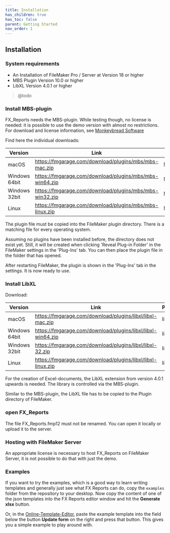 ```yaml
---
title: Installation
has_children: true
has_toc: false
parent: Getting Started
nav_order: 1
---
```


## Installation

### System requirements

- An Installation of FileMaker Pro / Server at Version 18 or higher
- MBS Plugin Version 10.0 or higher
- LibXL Version 4.0.1 or higher
> @todo

### Install MBS-plugin

FX_Reports needs the MBS-plugin. While testing though, no license is needed: it is possible to use the demo version with almost no restrictions. For download and license information, see [Monkeybread Software](https://www.monkeybreadsoftware.com/filemaker/buy/)

Find here the individual downloads:

|Version|Link|Pluginfile|
|-|-|-|
| macOS | https://fmgarage.com/download/plugins/mbs/mbs-mac.zip | MBS.fmplugin |
| Windows 64bit | https://fmgarage.com/download/plugins/mbs/mbs-win64.zip | MBS.fmx64 |
| Windows 32bit | https://fmgarage.com/download/plugins/mbs/mbs-win32.zip | MBS.fmx |
| Linux | https://fmgarage.com/download/plugins/mbs/mbs-linux.zip | MBS.xxx.fmx |

The plugin file must be copied into the FileMaker plugin directory. There is a matching file for every operating system.

Assuming no plugins have been installed before, the directory does not exist yet. Still, it will be created when clicking 'Reveal Plug-in Folder' in the FileMaker settings in the 'Plug-Ins' tab. You can then place the plugin file in the folder that has opened.

After restarting FileMaker, the plugin is shown in the 'Plug-Ins' tab in the settings. It is now ready to use.

### Install LibXL

Download:

|Version|Link|Pluginfile|
|-|-|-|
| macOS | https://fmgarage.com/download/plugins/libxl/libxl-mac.zip | libxl.dylib |
| Windows 64bit | https://fmgarage.com/download/plugins/libxl/libxl-win64.zip | libxl.dll |
| Windows 32bit | https://fmgarage.com/download/plugins/libxl/libxl-32.zip | libxl32.dll |
| Linux | https://fmgarage.com/download/plugins/libxl/libxl-linux.zip | libxl<area>.so |

For the creation of Excel-documents, the LibXL extension from version 4.0.1 upwards is needed. The library is controlled via the MBS-plugin.

Similar to the MBS-plugin, the LibXL file has to be copied to the Plugin directory of FileMaker.

### open FX_Reports

The file FX_Reports.fmp12 must not be renamed. You can open it locally or upload it to the server.

### Hosting with FileMaker Server

An appropriate license is necessary to host FX_Reports on FileMaker Server, it is not possible to do that with just the demo.

### Examples

If you want to try the examples, which is a good way to learn writing templates and generally just see what FX Reports can do, copy the `examples` folder from the repository to your desktop. Now copy the content of one of the json templates into the FX Reports editor window and hit the **Generate xlsx** button.

Or, in the [Online-Template-Editor](https://fmgarage.github.io/fx-reports/editor/), paste the example template into the field below the button **Update form** on the right and press that button. This gives you a simple example to play around with.

